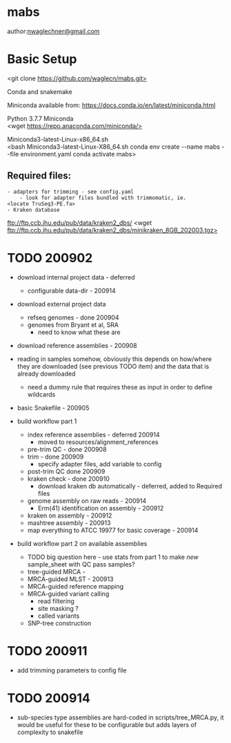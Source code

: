 # mabs

author:nwaglechner@gmail.com

# Basic Setup

<git clone https://github.com/waglecn/mabs.git>

Conda and snakemake

Miniconda available from:
https://docs.conda.io/en/latest/miniconda.html

Python 3.7.7 Miniconda  
<wget https://repo.anaconda.com/miniconda/>

Miniconda3-latest-Linux-x86_64.sh  
<bash Miniconda3-latest-Linux-X86_64.sh
conda env create --name mabs --file environment.yaml
conda activate mabs>

## Required files:
	- adapters for trimming - see config.yaml
		- look for adapter files bundled with trimmomatic, ie.
	<locate TruSeq3-PE.fa>
	- Kraken database 
<ftp://ftp.ccb.jhu.edu/pub/data/kraken2_dbs/>
<wget ftp://ftp.ccb.jhu.edu/pub/data/kraken2_dbs/minikraken_8GB_202003.tgz>


# TODO 200902

- download internal project data - deferred
	- configurable data-dir - 200914
- download external project data
	- refseq genomes - done 200904
	- genomes from Bryant et al, SRA
		- need to know what these are
- download reference assemblies - 200908

- reading in samples somehow, obviously this depends on how/where they are downloaded (see previous TODO item) and the data that is already downloaded
	- need a dummy rule that requires these as input in order to define wildcards

- basic Snakefile - 200905

- build workflow part 1
	- index reference assemblies - deferred 200914
		- moved to resources/alignment_references
	- pre-trim QC - done 200908
	- trim - done 200909
		- specify adapter files, add variable to config
	- post-trim QC done 200909
	- kraken check - done 200910
		- download kraken db automatically - deferred, added to Required files
	- genome assembly on raw reads - 200914
		- Erm(41) identification on assembly - 200912
	- kraken on assembly - 200912
	- mashtree assembly - 200913
	- map everything to ATCC 19977 for basic coverage - 200914

- build workflow part 2 on available assemblies
	- TODO big question here - use stats from part 1 to make *new* sample_sheet with QC pass samples?
	- tree-guided MRCA -
	- MRCA-guided MLST - 200913
	- MRCA-guided reference mapping
	- MRCA-guided variant calling
		- read filtering
		- site masking ?
		- called variants
	- SNP-tree construction

# TODO 200911
- add trimming parameters to config file

# TODO 200914
- sub-species type assemblies are hard-coded in scripts/tree_MRCA.py, it would be useful for these to be configurable but adds layers of complexity to snakefile

